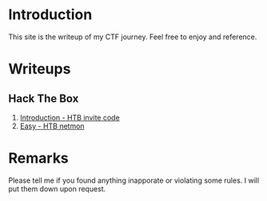 # Introduction
This site is the writeup of my CTF journey. Feel free to enjoy and reference.

# Writeups
## Hack The Box
1. [Introduction - HTB invite code](./docs/HTB_invite_code.html)
1. [Easy - HTB netmon](./docs/HTB_netmon.html)

# Remarks
Please tell me if you found anything inapporate or violating some rules. I will put them down upon request.
